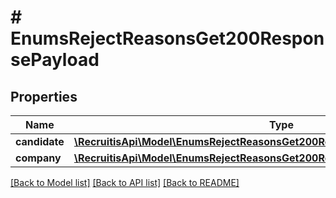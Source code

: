 # # EnumsRejectReasonsGet200ResponsePayload

## Properties

Name | Type | Description | Notes
------------ | ------------- | ------------- | -------------
**candidate** | [**\RecruitisApi\Model\EnumsRejectReasonsGet200ResponsePayloadCandidateInner[]**](EnumsRejectReasonsGet200ResponsePayloadCandidateInner.md) |  | [optional]
**company** | [**\RecruitisApi\Model\EnumsRejectReasonsGet200ResponsePayloadCandidateInner[]**](EnumsRejectReasonsGet200ResponsePayloadCandidateInner.md) |  | [optional]

[[Back to Model list]](../../README.md#models) [[Back to API list]](../../README.md#endpoints) [[Back to README]](../../README.md)
